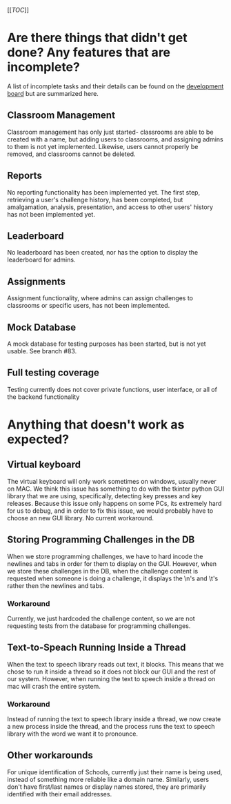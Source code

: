 [[_TOC_]]
# Are there things that didn't get done? Any features that are incomplete?
A list of incomplete tasks and their details can be found on the [development board](https://git.cs.usask.ca/CMPT370-01-2020/group2/-/boards) but are summarized here.

## Classroom Management
Classroom management has only just started- classrooms are able to be created with a name, but adding users to classrooms, and assigning admins to them is not yet implemented. Likewise, users cannot properly be removed, and classrooms cannot be deleted.

## Reports
No reporting functionality has been implemented yet. The first step, retrieving a user's challenge history, has been completed, but amalgamation, analysis, presentation, and access to other users' history has not been implemented yet.

## Leaderboard
No leaderboard has been created, nor has the option to display the leaderboard for admins.

## Assignments
Assignment functionality, where admins can assign challenges to classrooms or specific users, has not been implemented.

## Mock Database
A mock database for testing purposes has been started, but is not yet usable. See branch #83.

## Full testing coverage
Testing currently does not cover private functions, user interface, or all of the backend functionality

# Anything that doesn't work as expected?

## Virtual keyboard
The virtual keyboard will only work sometimes on windows, usually never on MAC. We think this issue has something to do with the tkinter python GUI library that we are using, specifically, detecting key presses and key releases. Because this issue only happens on some PCs, its extremely hard for us to debug, and in order to fix this issue, we would probably have to choose an new GUI library. No current workaround.

## Storing Programming Challenges in the DB
When we store programming challenges, we have to hard incode the newlines and tabs in order for them to display on the GUI. However, when we store these challenges in the DB, when the challenge content is requested when someone is doing a challenge, it displays the \n's and \t's rather then the newlines and tabs.

### Workaround
Currently, we just hardcoded the challenge content, so we are not requesting tests from the database for programming challenges.

## Text-to-Speach Running Inside a Thread
When the text to speech library reads out text, it blocks. This means that we chose to run it inside a thread so it does not block our GUI and the rest of our system. However, when running the text to speech inside a thread on mac will crash the entire system.

### Workaround
Instead of running the text to speech library inside a thread, we now create a new process inside the thread, and the process runs the text to speech library with the word we want it to pronounce.

## Other workarounds
For unique identification of Schools, currently just their name is being used, instead of something more reliable like a domain name. Similarly, users don't have first/last names or display names stored, they are primarily identified with their email addresses.